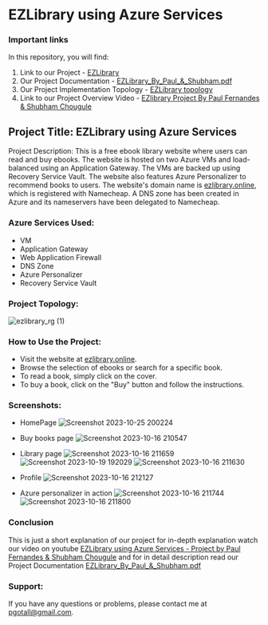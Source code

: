 # EZLibrary using Azure Services
### Important links
In this repository, you will find:
1. Link to our Project - [EZLibrary](https://ezlibrary.online/)
2. Our Project Documentation - [EZLibrary_By_Paul_&_Shubham.pdf](https://github.com/PaulFernandes-cloud/EZlibrary-project/blob/main/EZLibrary_By_Paul_%26_Shubham.pdf)
3. Our Project Implementation Topology - [EZLibrary topology](https://github.com/PaulFernandes-cloud/EZlibrary-project/blob/main/ezlibrary_rg%20(1).png)
4. Link to our Project Overview Video - [EZlibrary Project By Paul Fernandes & Shubham Chougule](https://youtu.be/6nYVCngpPgk?si=fSZuwrJnhH2yXtcH)


## Project Title: EZLibrary using Azure Services

Project Description: This is a free ebook library website where users can read and buy ebooks. The website is hosted on two Azure VMs and load-balanced using an Application Gateway. The VMs are backed up using Recovery Service Vault. The website also features Azure Personalizer to recommend books to users. The website's domain name is [ezlibrary.online](https://ezlibrary.online/), which is registered with Namecheap. A DNS zone has been created in Azure and its nameservers have been delegated to Namecheap.

### Azure Services Used:

* VM
* Application Gateway
* Web Application Firewall
* DNS Zone
* Azure Personalizer
* Recovery Service Vault

### Project Topology:
![ezlibrary_rg (1)](https://github.com/PaulFernandes-cloud/EZlibrary-project/assets/80623192/6a12de6e-798b-4d94-b8a8-0a2bbb74f101)


### How to Use the Project:

* Visit the website at [ezlibrary.online](https://ezlibrary.online/).
* Browse the selection of ebooks or search for a specific book.
* To read a book, simply click on the cover.
* To buy a book, click on the "Buy" button and follow the instructions.

### Screenshots:

* HomePage
![Screenshot 2023-10-25 200224](https://github.com/PaulFernandes-cloud/EZlibrary-project/assets/80623192/6ba2ebb4-f60a-426d-b1de-bdeeb56238f3)

* Buy books page
![Screenshot 2023-10-16 210547](https://github.com/PaulFernandes-cloud/EZlibrary-project/assets/80623192/13bc7dd0-6f86-4b9a-b2cf-6e36d37081a4)

* Library page
![Screenshot 2023-10-16 211659](https://github.com/PaulFernandes-cloud/EZlibrary-project/assets/80623192/e1484f07-c2a9-4b4d-9434-337d83bee2ae)
![Screenshot 2023-10-19 192029](https://github.com/PaulFernandes-cloud/EZlibrary-project/assets/80623192/0478b040-9401-4f57-ac37-dcddf90a8390)
![Screenshot 2023-10-16 211630](https://github.com/PaulFernandes-cloud/EZlibrary-project/assets/80623192/24cae65d-13f3-4442-9247-2778a2231ff5)

* Profile
![Screenshot 2023-10-16 212127](https://github.com/PaulFernandes-cloud/EZlibrary-project/assets/80623192/04344594-8687-4c1a-a61c-9aea1710d02a)

* Azure personalizer in action
![Screenshot 2023-10-16 211744](https://github.com/PaulFernandes-cloud/EZlibrary-project/assets/80623192/24b45a61-916f-4d79-a49d-754bc05047fb)
![Screenshot 2023-10-16 211800](https://github.com/PaulFernandes-cloud/EZlibrary-project/assets/80623192/639cf78d-6b06-4065-a601-5c632894a535)

### Conclusion
This is just a short explanation of our project for in-depth explanation watch our video on youtube [EZLibrary using Azure Services - Project by Paul Fernandes & Shubham Chougule](https://youtu.be/6nYVCngpPgk?si=GvAzWVqKHvZVSriD) and for in detail description read our Project Documentation [EZLibrary_By_Paul_&_Shubham.pdf](https://github.com/PaulFernandes-cloud/EZlibrary-project/blob/main/EZLibrary_By_Paul_%26_Shubham.pdf)


### Support:

If you have any questions or problems, please contact me at pgotall@gmail.com.
